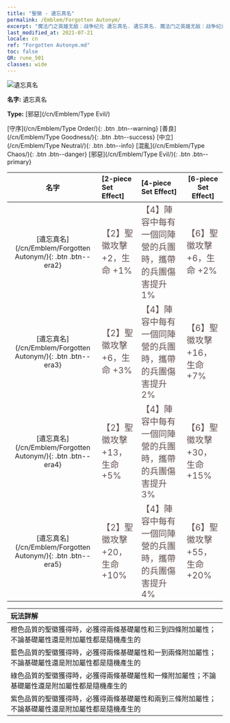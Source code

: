 ```yaml
---
title: "聖徽 - 遺忘真名"
permalink: /Emblem/Forgotten Autonym/
excerpt: "魔法门之英雄无敌：战争纪元 遺忘真名. 遺忘真名. 魔法门之英雄无敌：战争纪元 聖徽 遺忘真名. 魔法门之英雄无敌：战争纪元 邪惡 遺忘真名"
last_modified_at: 2021-07-21
locale: cn
ref: "Forgotten Autonym.md"
toc: false
QR: rune_501
classes: wide
---
```


  ![遺忘真名](/images/r/rune_icon_501.png)

 **名字:** 遺忘真名

 **Type:** [邪惡](/cn/Emblem/Type Evil/)

  [守序](/cn/Emblem/Type Order/){: .btn .btn--warning}   [善良](/cn/Emblem/Type Goodness/){: .btn .btn--success}   [中立](/cn/Emblem/Type Neutral/){: .btn .btn--info}   [混亂](/cn/Emblem/Type Chaos/){: .btn .btn--danger}   [邪惡](/cn/Emblem/Type Evil/){: .btn .btn--primary} 

  |  名字    | [2-piece Set Effect] | [4-piece Set Effect] | [6-piece Set Effect]  | 
  |:-----------------------:|:-------------------|:-----------------|----------------| 
  | [遺忘真名](/cn/Emblem/Forgotten Autonym/){: .btn .btn--era2} | <span style="color: #645252;font-size:20px">【2】聖徽攻擊 +2，生命 +1%</span> | <span style="color: #645252;font-size:20px">【4】陣容中每有一個同陣營的兵團時，攜帶的兵團傷害提升1%</span> | <span style="color: #645252;font-size:20px">【6】聖徽攻擊 +6，生命 +2%</span> | 
  | [遺忘真名](/cn/Emblem/Forgotten Autonym/){: .btn .btn--era3} | <span style="color: #645252;font-size:20px">【2】聖徽攻擊 +6，生命 +3%</span> | <span style="color: #645252;font-size:20px">【4】陣容中每有一個同陣營的兵團時，攜帶的兵團傷害提升2%</span> | <span style="color: #645252;font-size:20px">【6】聖徽攻擊 +16，生命 +7%</span> | 
  | [遺忘真名](/cn/Emblem/Forgotten Autonym/){: .btn .btn--era4} | <span style="color: #645252;font-size:20px">【2】聖徽攻擊 +13，生命 +5%</span> | <span style="color: #645252;font-size:20px">【4】陣容中每有一個同陣營的兵團時，攜帶的兵團傷害提升3%</span> | <span style="color: #645252;font-size:20px">【6】聖徽攻擊 +30，生命 +15%</span> | 
  | [遺忘真名](/cn/Emblem/Forgotten Autonym/){: .btn .btn--era5} | <span style="color: #645252;font-size:20px">【2】聖徽攻擊 +20，生命 +10%</span> | <span style="color: #645252;font-size:20px">【4】陣容中每有一個同陣營的兵團時，攜帶的兵團傷害提升4%</span> | <span style="color: #645252;font-size:20px">【6】聖徽攻擊 +55，生命 +20%</span> | 

  |         玩法詳解            | 
  |:-------------------------------|
  | 橙色品質的聖徽獲得時，必獲得兩條基礎屬性和三到四條附加屬性；不論基礎屬性還是附加屬性都是隨機產生的 |
  | 藍色品質的聖徽獲得時，必獲得兩條基礎屬性和一到兩條附加屬性；不論基礎屬性還是附加屬性都是隨機產生的 |
  | 綠色品質的聖徽獲得時，必獲得兩條基礎屬性和一條附加屬性；不論基礎屬性還是附加屬性都是隨機產生的 |
  | 紫色品質的聖徽獲得時，必獲得兩條基礎屬性和兩到三條附加屬性；不論基礎屬性還是附加屬性都是隨機產生的 |
